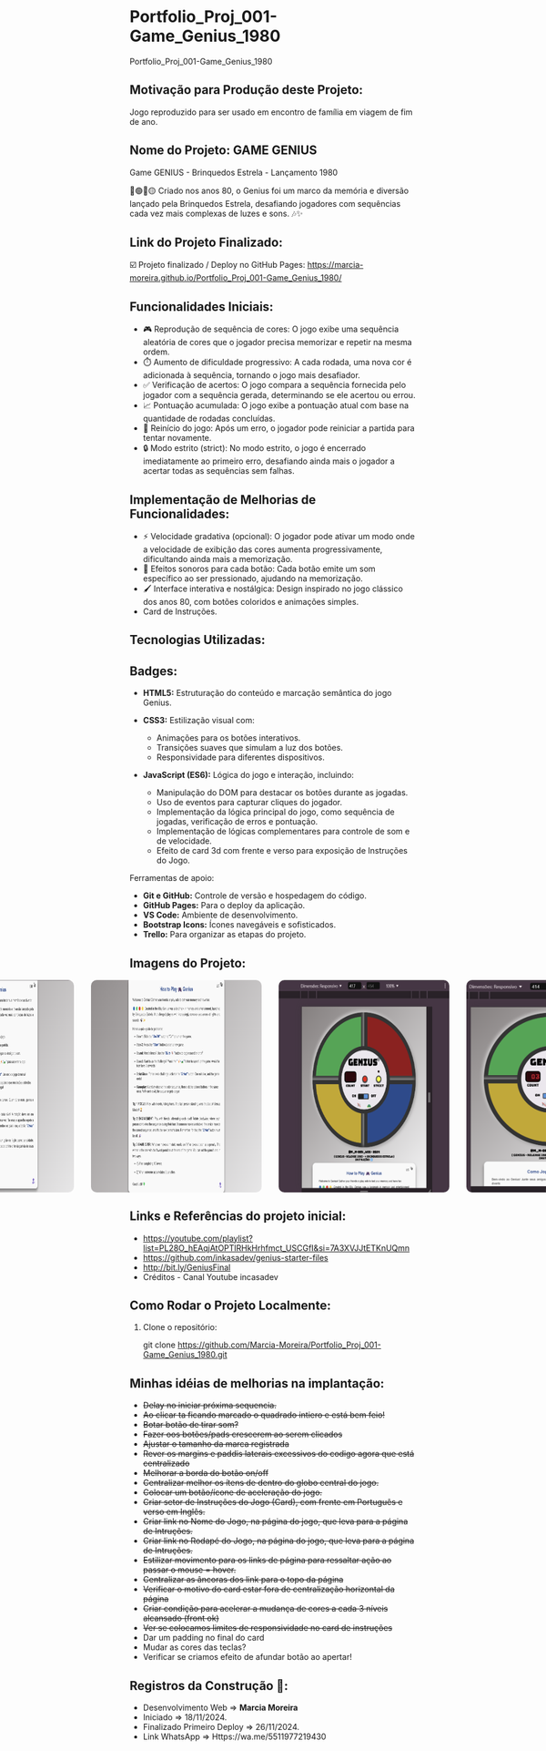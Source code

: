 # Portfolio_Proj_001-Game_Genius_1980
  Portfolio_Proj_001-Game_Genius_1980

## Motivação para Produção deste Projeto:
Jogo reproduzido para ser usado em encontro de família em viagem de fim de ano.

## Nome do Projeto: GAME GENIUS
Game GENIUS - Brinquedos Estrela - Lançamento 1980

🔵🟢🔴🟡 Criado nos anos 80, o Genius foi um marco da memória e diversão lançado pela Brinquedos Estrela, desafiando jogadores com sequências cada vez mais complexas de luzes e sons. 🎶✨

## Link do Projeto Finalizado:
☑️ Projeto finalizado / Deploy no GitHub Pages: https://marcia-moreira.github.io/Portfolio_Proj_001-Game_Genius_1980/

## Funcionalidades Iniciais:
- 🎮 Reprodução de sequência de cores: O jogo exibe uma sequência aleatória de cores que o jogador precisa memorizar e repetir na mesma ordem.
- ⏱️ Aumento de dificuldade progressivo: A cada rodada, uma nova cor é adicionada à sequência, tornando o jogo mais desafiador.
- ✅ Verificação de acertos: O jogo compara a sequência fornecida pelo jogador com a sequência gerada, determinando se ele acertou ou errou.
- 📈 Pontuação acumulada: O jogo exibe a pontuação atual com base na quantidade de rodadas concluídas.
- 🔁 Reinício do jogo: Após um erro, o jogador pode reiniciar a partida para tentar novamente.
- 🔒 Modo estrito (strict): No modo estrito, o jogo é encerrado imediatamente ao primeiro erro, desafiando ainda mais o jogador a acertar todas as sequências sem falhas.

## Implementação de Melhorias de Funcionalidades:
- ⚡ Velocidade gradativa (opcional): O jogador pode ativar um modo onde a velocidade de exibição das cores aumenta progressivamente, dificultando ainda mais a memorização.
- 🎵 Efeitos sonoros para cada botão: Cada botão emite um som específico ao ser pressionado, ajudando na memorização.
- 🖌️ Interface interativa e nostálgica: Design inspirado no jogo clássico dos anos 80, com botões coloridos e animações simples.
- Card de Instruções.

## Tecnologias Utilizadas:

## Badges:



- **HTML5:** Estruturação do conteúdo e marcação semântica do jogo Genius.

- **CSS3:** Estilização visual com:
  - Animações para os botões interativos.
  - Transições suaves que simulam a luz dos botões.
  - Responsividade para diferentes dispositivos.

- **JavaScript (ES6):** Lógica do jogo e interação, incluindo:
  - Manipulação do DOM para destacar os botões durante as jogadas.
  - Uso de eventos para capturar cliques do jogador.
  - Implementação da lógica principal do jogo, como sequência de jogadas, verificação de erros e pontuação.
  - Implementação de lógicas complementares para controle de som e de velocidade.
  - Efeito de card 3d com frente e verso para exposição de Instruções do Jogo.

Ferramentas de apoio:
- **Git e GitHub:** Controle de versão e hospedagem do código.
- **GitHub Pages:** Para o deploy da aplicação.
- **VS Code:** Ambiente de desenvolvimento.
- **Bootstrap Icons:** Ícones navegáveis e sofisticados.
- **Trello:** Para organizar as etapas do projeto.

## Imagens do Projeto:
<!-- -->
<div style="display: flex; justify-content: center; text-align: center; gap: 20px;">
   <!-- ![Captura de Tela](./img/img_deploy_01.png) -->
   <img src="./img/img_deploy_01.png" alt="Captura de Tela 1" width="300" style="margin-right: 10px; border-radius: 10px;">
   
   <!-- ![Captura de Tela](./img/img_deploy_02.png) -->
   <img src="./img/img_deploy_02.png" alt="Captura de Tela 2" width="300" style="margin-right: 10px; border-radius: 10px;">
   
   <!-- ![Captura de Tela](./img/img_deploy_03.png) -->
   <img src="./img/img_deploy_03.png" alt="Captura de Tela 3" width="300" style="margin-right: 10px; border-radius: 10px;">
   
   <!-- ![Captura de Tela](./img/img_deploy_04.png) -->
   <img src="./img/img_deploy_04.png" alt="Captura de Tela 4" width="300" style="margin-right: 10px; border-radius: 10px;">
   
   <!-- ![Captura de Tela](./img/img_deploy_05.png) -->
   <img src="./img/img_deploy_05.png" alt="Captura de Tela 5" width="300" style="margin-right: 10px; border-radius: 10px;">

   <!-- ![Captura de Tela](./img/img_deploy_06.png) -->
   <img src="./img/img_deploy_06.png" alt="Captura de Tela 5" width="300" style="margin-right: 10px; border-radius: 10px;">
</div>

## Links e Referências do projeto inicial:

- https://youtube.com/playlist?list=PL28O_hEAqjAtOPTlRHkHrhfmct_USCGfI&si=7A3XVJJtETKnUQmn
- https://github.com/inkasadev/genius-starter-files
- http://bit.ly/GeniusFinal
- Créditos - Canal Youtube incasadev

## Como Rodar o Projeto Localmente:
1. Clone o repositório:

   git clone https://github.com/Marcia-Moreira/Portfolio_Proj_001-Game_Genius_1980.git

## Minhas idéias de melhorias na implantação:
- ~~Delay no iniciar próxima sequencia.~~
- ~~Ao clicar ta ficando marcado o quadrado intiero e está bem feio!~~
- ~~Botar botão de tirar som?~~
- ~~Fazer oos botões/pads crescerem ao serem clicados~~
- ~~Ajustar o tamanho da marca registrada~~
- ~~Rever os margins e paddis laterais excessivos do codigo agora que está centralizado~~
- ~~Melhorar a borda do botão on/off~~
- ~~Centralizar melhor os ítens de dentro do globo central do jogo.~~
- ~~Colocar um botão/ícone de aceleração do jogo.~~
- ~~Criar setor de Instruções do Jogo (Card), com frente em Português e verso em Inglês.~~
- ~~Criar link no Nome do Jogo, na página do jogo, que leva para a página de Intruções.~~
- ~~Criar link no Rodapé do Jogo, na página do jogo, que leva para a página de Intruções.~~
- ~~Estilizar movimento para os links de página para ressaltar ação ao passar o mouse = hover.~~
- ~~Centralizar as âncoras dos link para o topo da página~~
- ~~Verificar o motivo do card estar fora de centralização horizontal da página~~
- ~~Criar condição para acelerar a mudança de cores a cada 3 níveis alcansado (front ok)~~
- ~~Ver se colocamos limites de responsividade no card de instruções~~
- Dar um padding no final do card
- Mudar as cores das teclas?
- Verificar se criamos efeito de afundar botão ao apertar!

## Registros da Construção 🧱:
- Desenvolvimento Web => **Marcia Moreira**
- Iniciado => 18/11/2024.
- Finalizado Primeiro Deploy => 26/11/2024.
- Link WhatsApp => Https://wa.me/5511977219430
